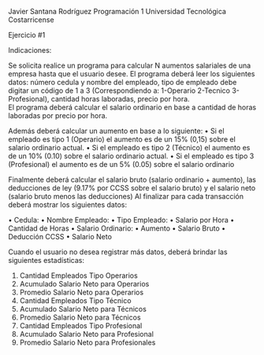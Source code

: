 Javier Santana Rodríguez
Programación 1
Universidad Tecnológica Costarricense

Ejercicio #1

Indicaciones: 

Se solicita realice un programa para calcular N aumentos salariales de una empresa hasta que el usuario desee.  El programa deberá leer los siguientes datos: número cedula y nombre del empleado, tipo de empleado debe digitar un código de 1 a 3 (Correspondiendo a: 1-Operario 2-Tecnico  3-Profesional), cantidad horas laboradas, precio por hora.  
El programa deberá calcular el salario ordinario en base a cantidad de horas laboradas por precio por hora.

Además deberá calcular un aumento en base a lo siguiente:
•	Si el empleado es tipo 1 (Operario) el aumento es de un 15% (0,15)  sobre el salario ordinario actual.
•	Si el empleado es tipo 2 (Técnico)    el aumento es de un 10%  (0.10) sobre el salario ordinario actual.
•	Si el empleado es tipo 3 (Profesional)    el aumento es de un 5%  (0.05) sobre el salario ordinario

Finalmente deberá calcular el salario bruto (salario ordinario + aumento), las deducciones de ley (9.17%  por CCSS sobre el salario bruto) y el salario neto (salario bruto menos las deducciones) Al finalizar para cada transacción deberá mostrar los siguientes datos: 

•	Cedula:
•	Nombre Empleado:
•	Tipo Empleado:
•	Salario por Hora
•	Cantidad de Horas
•	Salario Ordinario:
•	Aumento
•	Salario Bruto
•	Deducción CCSS
•	Salario Neto

Cuando el usuario no desea registrar más datos, deberá brindar las siguientes estadísticas:
1)  Cantidad Empleados Tipo Operarios
2)  Acumulado Salario Neto para Operarios
3) Promedio Salario Neto para Operarios
4)  Cantidad Empleados Tipo Técnico
5)  Acumulado Salario Neto para Técnicos
6) Promedio Salario Neto para Técnicos
7) Cantidad Empleados Tipo Profesional
8)  Acumulado Salario Neto para Profesional
9) Promedio Salario Neto para Profesionales

